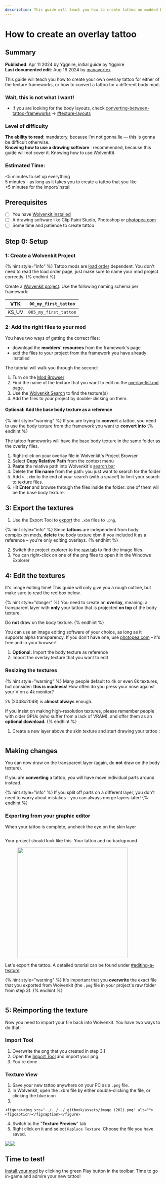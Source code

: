 ```yaml
---
description: This guide will teach you how to create tattoo on modded body, KS_UV and VTK
---
```


# How to create an overlay tattoo

## **Summary**

**Published**: Apr 11 2024 by Yggnire, initial guide by Yggnire\
**Last documented edit**: Aug 16 2024 by [manavortex](https://app.gitbook.com/u/NfZBoxGegfUqB33J9HXuCs6PVaC3 "mention")

This guide will teach you how to create your own overlay tattoo for either of the texture frameworks, or how to convert a tattoo for a different body mod.

### Wait, this is not what I want!

* If you are looking for the body layouts, check [converting-between-tattoo-frameworks](../../../for-mod-creators/modding-guides/npcs/custom-tattoos-and-scars/converting-between-tattoo-frameworks/ "mention") -> [#texture-layouts](../../../for-mod-creators/modding-guides/npcs/custom-tattoos-and-scars/converting-between-tattoo-frameworks/#texture-layouts "mention")

### Level of difficulty

**The ability to read**: mandatory, because I'm not gonna lie — this is gonna be difficult otherwise.\
**Knowing how to use a drawing software** : recommended, because this guide will not cover it.   Knowing how to use WolvenKit.&#x20;

### Estimated Time:

<5 minutes to set up everything\
5 minutes - as long as it takes you to create a tattoo that you like\
<5 minutes for the import/install

## Prerequisites

* [ ] You have [Wolvenkit installed](https://app.gitbook.com/s/-MP\_ozZVx2gRZUPXkd4r/getting-started/download)
* [ ] A drawing software like Clip Paint Studio, Photoshop or [photopea.com](https://www.photopea.com/)
* [ ] Some time and patience to create tattoo

## Step 0: Setup

### 1: Create a Wolvenkit Project

{% hint style="info" %}
Tattoo mods are [load order](../../../for-mod-users/users-modding-cyberpunk-2077/load-order.md) dependent. You don't need to read the load order page, just make sure to name your mod project correctly.
{% endhint %}

Create a [Wolvenkit project](https://app.gitbook.com/s/-MP\_ozZVx2gRZUPXkd4r/wolvenkit-app/usage/wolvenkit-projects). Use the following naming schema per framework:

| VTK    | `00_my_first_tattoo`  |
| ------ | --------------------- |
| KS\_UV | `005_my_first_tattoo` |

### 2: Add the right files to your mod

You have two ways of getting the correct files:

* download the **modders' resources** from the framework's page
* add the files to your project from the framework you have already installed

The tutorial will walk you through the second:

1. Turn on the [Mod Browser](https://app.gitbook.com/s/-MP\_ozZVx2gRZUPXkd4r/wolvenkit-app/editor/asset-browser#mod-browser)&#x20;
2. Find the name of the texture that you want to edit on the [overlay-list.md](converting-between-tattoo-frameworks/overlay-list.md "mention")  page.
3. Use the [Wolvenkit Search](https://app.gitbook.com/s/-MP\_ozZVx2gRZUPXkd4r/wolvenkit-app/usage/wolvenkit-search-finding-files) to find the texture(s)
4. Add the files to your project by double-clicking on them.&#x20;

#### Optional: Add the base body texture as a reference

{% hint style="warning" %}
If you are trying to **convert** a tattoo, you need to use the body texture from the framework you want to **convert into**
{% endhint %}

The tattoo frameworks will have the base body texture in the same folder as the overlay files.&#x20;

1. Right-click on your overlay file in Wolvenkit's Project Browser
2. Select **Copy Relative Path** from the context menu
3. **Paste** the relative path into Wolvenkit's [search bar](https://app.gitbook.com/s/-MP\_ozZVx2gRZUPXkd4r/wolvenkit-app/usage/wolvenkit-search-finding-files)
4. Delete the **file name** from the path: you just want to search for the folder
5. Add `> .xbm` to the end of your search (with a space!) to limit your search to texture files.
6. Hit **Enter** and browse through the files inside the folder: one of them will be the base body texture.

## 3: Export the textures

1. Use the Export Tool to  [export](../../textures-and-luts/images-importing-editing-exporting.md) the `.xbm` files to `.png`.&#x20;

{% hint style="info" %}
Since **tattoos** are independent from body complexion mods, **delete** the body texture xbm if you included it as a reference – you're only editing overlays.
{% endhint %}

2. Switch the project explorer to the [raw tab](https://app.gitbook.com/s/-MP\_ozZVx2gRZUPXkd4r/wolvenkit-app/editor/project-explorer#project-explorer-tabs) to find the image files.
3. You can right-click on one of the png files to open it in the Windows Explorer

## 4: Edit the textures

It's image editing time! This guide will only give you a rough outline, but make sure to read the red box below.

{% hint style="danger" %}
You need to create an **overlay**, meaning: a transparent layer with **only** your tattoo that is projected **on top** of the body texture.&#x20;

Do **not** draw on the body texture.
{% endhint %}

You can use an image editing software of your choice, as long as it supports alpha transparency. If you don't have one, use [photopea.com](https://www.photopea.com/) – it's free and in your browser!

1. **Optional:** Import the body texture as reference
2. Import the overlay texture that you want to edit

### Resizing the textures

{% hint style="warning" %}
Many people default to 4k or even 8k textures, but consider: **this is madness**! How often do you press your nose against your V on a 4k monitor?&#x20;

2k (2048x2048) is **almost always** enough.&#x20;

If you insist on making high-resolution textures, please remember people with older GPUs (who suffer from a lack of VRAM), and offer them as an **optional download.**
{% endhint %}

1. Create a new layer above the skin texture and start drawing your tattoo :&#x20;

<div align="left">

<figure><img src="../../../.gitbook/assets/tattoo_editing_body_texture.png" alt=""><figcaption></figcaption></figure>

</div>

## Making changes

You can now draw on the transparent layer (again, do **not** draw on the body texture).

If you are **converting** a tattoo, you will have move individual parts around instead.&#x20;

{% hint style="info" %}
If you split off parts on a different layer, you don't need to worry about mistakes - you can always merge layers later!
{% endhint %}

### Exporting from your graphic editor

When your tattoo is complete, uncheck the eye on the skin layer

<div align="left">

<figure><img src="../../../.gitbook/assets/image (200).png" alt=""><figcaption></figcaption></figure>

</div>

Your project should look like this: Your tattoo and no background

<div align="left">

<figure><img src="../../../.gitbook/assets/image (201).png" alt="" width="357"><figcaption></figcaption></figure>

</div>

Let's export the tattoo. A detailed tutorial can be found under [#editing-a-texture](../../textures-and-luts/images-importing-editing-exporting.md#editing-a-texture "mention").

{% hint style="warning" %}
It's important that you **overwrite** the exact file that you exported from Wolvenkit (the `.png` file in your project's raw folder from step 3).
{% endhint %}

<figure><img src="../../../.gitbook/assets/tattoo_editing_exporting_tattoo.png" alt=""><figcaption></figcaption></figure>

## 5: Reimporting the texture

Now you need to import your file back into Wolvenkit. You have two ways to do that:

### Import Tool

1. Overwrite the png that you created in step 3.1
2. Open the [Import Tool](../../textures-and-luts/images-importing-editing-exporting.md#importing-a-texture) and import your png
3. You're done

### Texture View

1. Save your new tattoo anywhere on your PC as a `.png` file.
2. In Wolvenkit, open the .xbm file by either double-clicking the file, or clicking the blue icon
3.

    <figure><img src="../../../.gitbook/assets/image (202).png" alt=""><figcaption></figcaption></figure>
4. Switch to the "**Texture Preview**" tab
5. Right click on it and select `Replace Texture`. Choose the file you have saved.

![](<../../../.gitbook/assets/image (203).png>)![](<../../../.gitbook/assets/image (204).png>)

## Time to test!

[Install your mod](https://app.gitbook.com/s/-MP\_ozZVx2gRZUPXkd4r/wolvenkit-app/menu/toolbar#install-and-launch) by clicking the green Play button in the toolbar. Time to go in-game and admire your new tattoo!
